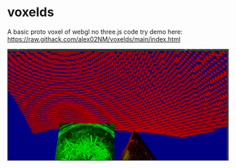 # voxelds
A basic proto voxel of webgl no three.js code
try demo here:
https://raw.githack.com/alex02NM/voxelds/main/index.html

![Image Alt text](https://github.com/alex02NM/voxelds/blob/main/image.png?raw=true)


